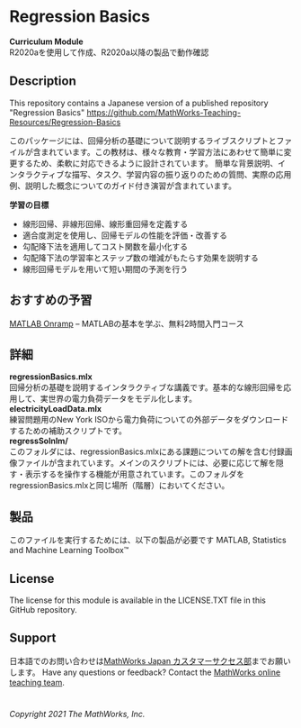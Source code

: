# Regression Basics
**Curriculum Module**  
R2020aを使用して作成、R2020a以降の製品で動作確認

## Description

This repository contains a Japanese version of a published repository "Regression Basics" https://github.com/MathWorks-Teaching-Resources/Regression-Basics

このパッケージには、回帰分析の基礎について説明するライブスクリプトとファイルが含まれています。この教材は、様々な教育・学習方法にあわせて簡単に変更するため、柔軟に対応できるように設計されています。
簡単な背景説明、インタラクティブな描写、タスク、学習内容の振り返りのための質問、実際の応用例、説明した概念についてのガイド付き演習が含まれています。

**学習の目標**  
- 線形回帰、非線形回帰、線形重回帰を定義する
- 適合度測定を使用し、回帰モデルの性能を評価・改善する
- 勾配降下法を適用してコスト関数を最小化する
- 勾配降下法の学習率とステップ数の増減がもたらす効果を説明する
- 線形回帰モデルを用いて短い期間の予測を行う

## おすすめの予習
[MATLAB Onramp](https://jp.mathworks.com/learn/tutorials/matlab-onramp.html) – MATLABの基本を学ぶ、無料2時間入門コース
## 詳細
**regressionBasics.mlx**  
回帰分析の基礎を説明するインタラクティブな講義です。基本的な線形回帰を応用して、実世界の電力負荷データをモデル化します。  
**electricityLoadData.mlx**  
練習問題用のNew York ISOから電力負荷についての外部データをダウンロードするための補助スクリプトです。  
**regressSolnIm/**  
このフォルダには、regressionBasics.mlxにある課題についての解を含む付録画像ファイルが含まれています。メインのスクリプトには、必要に応じて解を隠す・表示するを操作する機能が用意されています。このフォルダをregressionBasics.mlxと同じ場所（階層）においてください。


## 製品
このファイルを実行するためには、以下の製品が必要です
MATLAB, Statistics and Machine Learning Toolbox™

## License ##
The license for this module is available in the LICENSE.TXT file in this GitHub repository.

## Support ##
日本語でのお問い合わせは[MathWorks Japan カスタマーサクセス部](mailto:cse-jp@groups.mathworks.com)までお願いします。
Have any questions or feedback? Contact the [MathWorks online teaching team](mailto:onlineteaching@mathworks.com).

# #
_Copyright 2021 The MathWorks, Inc._
